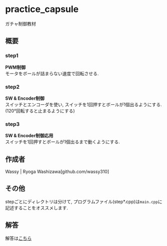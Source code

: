 # practice_capsule
ガチャ制御教材  

## 概要

### step1
**PWM制御**  
モータをボールが詰まらない速度で回転させる.

### step2
**SW & Encoder制御**  
スイッチとエンコーダを使い, スイッチを1回押すとボールが1個出るようにする. (120°回転すると止まるようにする)

### step3
**SW & Encoder制御応用**  
スイッチを1回押すとボールが1個出るまで動くようにする.

## 作成者
Wassy | Ryoga Washizawa[github.com/wassy310]

## その他
stepごとにディレクトリは分けて, プログラムファイル(step*.cpp)は`main.cpp`に記述することをオススメします.

## 解答
解答は[こちら](github.com/wassy310/practice_capsule)